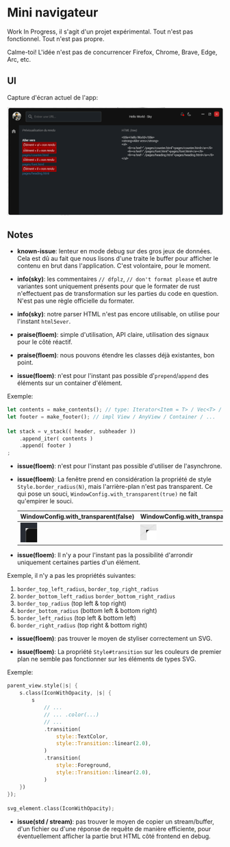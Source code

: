 # Mini navigateur

Work In Progress, il s'agit d'un projet expérimental.
Tout n'est pas fonctionnel. Tout n'est pas propre.

Calme-toi! L'idée n'est pas de concurrencer Firefox, Chrome, Brave, Edge, Arc,
etc.

## UI

Capture d'écran actuel de l'app:

![UI](docs/screenshots/ui-current.png?v0.1.0)

## Notes

-   **known-issue**: lenteur en mode debug sur des gros jeux de données. Cela
	est dû au fait que nous lisons d'une traite le buffer pour afficher le
	contenu en brut dans l'application. C'est volontaire, pour le moment.

-   **info(sky)**: les commentaires `// dfplz`, `// don't format please` et
    autre variantes sont uniquement présents pour que le formater de rust
    n'effectuent pas de transformation sur les parties du code en question.
    N'est pas une règle officielle du formater.

-   **info(sky)**: notre parser HTML n'est pas encore utilisable, on utilise
    pour l'instant `html5ever`.

-   **praise(floem)**: simple d'utilisation, API claire, utilisation des signaux
    pour le côté réactif.

-   **praise(floem)**: nous pouvons étendre les classes déjà existantes, bon
    point.

-   **issue(floem)**: n'est pour l'instant pas possible d'`prepend`/`append` des
    éléments sur un container d'élément.

Exemple:

```rs
let contents = make_contents(); // type: Iterator<Item = T> / Vec<T> / ...
let footer = make_footer(); // impl View / AnyView / Container / ...

let stack = v_stack(( header, subheader ))
	.append_iter( contents )
	.append( footer )
;
```

-   **issue(floem)**: n'est pour l'instant pas possible d'utiliser de
    l'asynchrone.

-   **issue(floem)**: La fenêtre prend en considération la propriété de style
    `Style.border_radius(N)`, mais l'arrière-plan n'est pas transparent. Ce qui
    pose un souci, `WindowConfig.with_transparent(true)` ne fait qu'empirer le
    souci.

    | WindowConfig.with_transparent(false)       | WindowConfig.with_transparent(true)        |
    | ------------------------------------------ | ------------------------------------------ |
    | ![Fenêtre](docs/issues/win-corner-br1.png) | ![Fenêtre](docs/issues/win-corner-br2.png) |

-   **issue(floem)**: Il n'y a pour l'instant pas la possibilité d'arrondir
    uniquement certaines parties d'un élément.

Exemple, il n'y a pas les propriétés suivantes:

1. `border_top_left_radius`, `border_top_right_radius`
2. `border_bottom_left_radius` `border_bottom_right_radius`
3. `border_top_radius` (top left & top right)
4. `border_bottom_radius` (bottom left & bottom right)
5. `border_left_radius` (top left & bottom left)
6. `border_right_radius` (top right & bottom right)

-   **issue(floem)**: pas trouver le moyen de styliser correctement un SVG.

-   **issue(floem)**: La propriété `Style#transition` sur les couleurs de
    premier plan ne semble pas fonctionner sur les éléments de types SVG.

Exemple:

```rs
parent_view.style(|s| {
	s.class(IconWithOpacity, |s| {
		s
			// ...
			// ... .color(...)
			// ...
			.transition(
				style::TextColor,
				style::Transition::linear(2.0),
			)
			.transition(
				style::Foreground,
				style::Transition::linear(2.0),
			)
	})
});

svg_element.class(IconWithOpacity);
```

-   **issue(std / stream)**: pas trouver le moyen de copier un
    stream/buffer, d'un fichier ou d'une réponse de requête de manière
    efficiente, pour éventuellement afficher la partie brut HTML côté
    frontend en debug.

